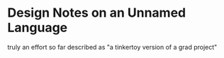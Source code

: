 # Design Notes on an Unnamed Language
truly an effort
so far described as "a tinkertoy version of a grad project"
